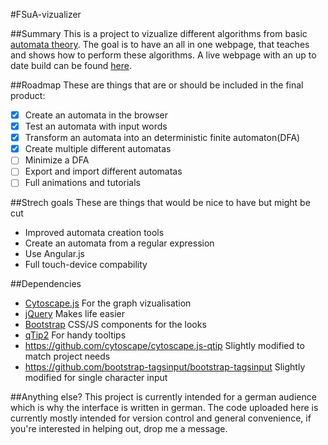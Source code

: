 #FSuA-vizualizer

##Summary
This is a project to vizualize different algorithms from basic [automata theory](https://en.wikipedia.org/wiki/Automata_theory).
The goal is to have an all in one webpage, that teaches and shows how to perform these algorithms.
A live webpage with an up to date build can be found [here](http://w3studi.informatik.uni-stuttgart.de/~jacksoor/lab/cytoscape/).

##Roadmap
These are things that are or should be included in the final product:
- [x] Create an automata in the browser
- [x] Test an automata with input words
- [x] Transform an automata into an deterministic finite automaton(DFA)
- [x] Create multiple different automatas
- [ ] Minimize a DFA
- [ ] Export and import different automatas
- [ ] Full animations and tutorials

##Strech goals
These are things that would be nice to have but might be cut
* Improved automata creation tools
* Create an automata from a regular expression
* Use Angular.js
* Full touch-device compability

##Dependencies
* [Cytoscape.js](http://js.cytoscape.org/) For the graph vizualisation
* [jQuery](https://jquery.com/) Makes life easier
* [Bootstrap](http://getbootstrap.com/) CSS/JS components for the looks
* [qTip2](http://qtip2.com/) For handy tooltips
* https://github.com/cytoscape/cytoscape.js-qtip Slightly modified to match project needs
* https://github.com/bootstrap-tagsinput/bootstrap-tagsinput Slightly modified for single character input

##Anything else?
This project is currently intended for a german audience which is why the interface is written in german.
The code uploaded here is currently mostly intended for version control and general convenience,
if you're interested in helping out, drop me a message.


